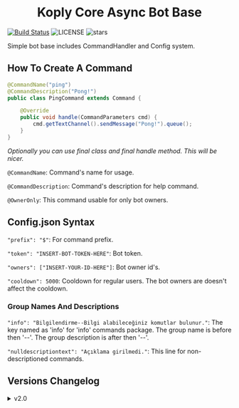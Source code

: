 <h1 align="center"> Koply Core Async Bot Base </h1>

[![Build Status](https://travis-ci.com/musabrt/koply-core.svg?branch=master)](https://travis-ci.com/musabrt/koply-core)
![LICENSE](https://img.shields.io/github/license/MusaBrt/koply-core?style=flat)
![stars](https://img.shields.io/github/stars/MusaBrt/koply-core?style=flat)

Simple bot base includes CommandHandler and Config system.

## How To Create A Command
```java
@CommandName("ping")
@CommandDescription("Pong!")
public class PingCommand extends Command {

    @Override
    public void handle(CommandParameters cmd) {
        cmd.getTextChannel().sendMessage("Pong!").queue();
    }
}
```
_Optionally you can use final class and final handle method. This will be nicer._

`@CommandName`: Command's name for usage. 

`@CommandDescription`: Command's description for help command.

`@OwnerOnly`: This command usable for only bot owners.

## Config.json Syntax

`"prefix": "$"`: For command prefix.

`"token": "INSERT-BOT-TOKEN-HERE"`: Bot token.

`"owners": ["INSERT-YOUR-ID-HERE"]`: Bot owner id's.

`"cooldown": 5000`: Cooldown for regular users. The bot owners are doesn't affect the cooldown.

### Group Names And Descriptions

`"info": "Bilgilendirme--Bilgi alabileceğiniz komutlar bulunur."`: The key named as 'info' for 'info' commands package. The group name is before then '--'. The group description is after then '--'.

`"nulldescriptiontext": "Açıklama girilmedi."`: This line for non-descriptioned commands.

## Versions Changelog

<details>
  <summary>v2.0</summary>
    <p> * Added file database (json) system.<br>
        * Fixing some bugs.</p>
</details>




